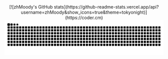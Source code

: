 <div id="title" align=center>
[![zhMoody's GitHub stats](https://github-readme-stats.vercel.app/api?username=zhMoody&show_icons=true&theme=tokyonight)](https://coder.cm)
</div>
<picture>
  <source media="(prefers-color-scheme: dark)" srcset="https://raw.githubusercontent.com/zhMoody/zhMoody/output/github-contribution-grid-snake-dark.svg">
  <source media="(prefers-color-scheme: light)" srcset="https://raw.githubusercontent.com/zhMoody/zhMoody/output/github-contribution-grid-snake.svg">
  <img alt="github contribution grid snake animation" src="https://raw.githubusercontent.com/zhMoody/zhMoody/output/github-contribution-grid-snake.svg">
</picture>

